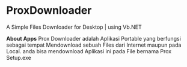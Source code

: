 # ProxDownloader
A Simple Files Downloader for Desktop | using Vb.NET

**About Apps**
Prox Downloader adalah Aplikasi Portable yang berfungsi sebagai tempat Mendownload sebuah Files dari Internet maupun pada Local. anda bisa mendownload Aplikasi ini pada File bernama Prox Setup.exe

